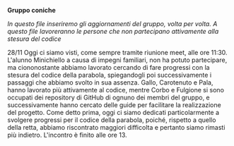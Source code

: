 **Gruppo coniche**

*In questo file inseriremo gli aggiornamenti del gruppo, volta per volta. A questo file lavoreranno le persone che non partecipano attivamente alla stesura del codice*

28/11
Oggi ci siamo visti, come sempre tramite riunione meet, alle ore 11:30. L'alunno Minichiello a causa di impegni familiari, non ha potuto partecipare, ma ciononostante abbiamo lavorato cercando di fare progressi con la stesura del codice della parabola, spiegandogli poi successivamente i passaggi che abbiamo svolto in sua assenza.
Gallo, Carotenuto e Pala, hanno lavorato più attivamente al codice, mentre Corbo e Fulgione si sono occupati dei repository di GitHub di ognuno dei membri del gruppo, e successivamente hanno cercato delle guide per facilitare la realizzazione del progetto.
Come detto prima, oggi ci siamo dedicati particolarmente a svolgere progressi per il codice della parabola, poiché, rispetto a quello della retta, abbiamo riscontrato maggiori difficolta e pertanto siamo rimasti più indietro.
L'incontro è finito alle ore 13.
